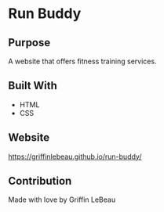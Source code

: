 # Run Buddy

## Purpose
A website that offers fitness training services.

## Built With
* HTML
* CSS

## Website
https://griffinlebeau.github.io/run-buddy/

## Contribution
Made with love by Griffin LeBeau 
